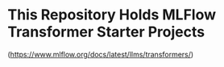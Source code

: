 # This Repository Holds MLFlow Transformer Starter Projects 

(https://www.mlflow.org/docs/latest/llms/transformers/)